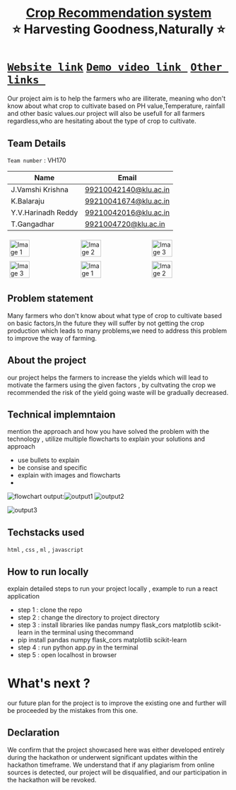 <h1 align="center" style="border-bottom: none">
    <b>
        <a href="https://www.google.com"> Crop Recommendation system </a><br>
    </b>
    ⭐️ Harvesting Goodness,Naturally ⭐️ <br>
</h1>

# [`Website link`](http://www.google.com)  [`Demo video link `](http://www.google.com) [`Other links `](http://www.google.com) 
Our project aim is to help the farmers who are illiterate, meaning who don't know about what crop to cultivate based on PH value,Temperature, rainfall and other basic values.our project will also be usefull for all farmers regardless,who are hesitating about the type of crop to cultivate.  
## Team Details
`Team number` : VH170

| Name    | Email           |
|---------|-----------------|
| J.Vamshi Krishna | 99210042140@klu.ac.in |
| K.Balaraju | 99210041674@klu.ac.in |
| Y.V.Harinadh Reddy | 99210042016@klu.ac.in |
| T.Gangadhar | 9921004720@klu.ac.in |
<div style="display: flex; flex-wrap: wrap;">
    <img src="https://static.vecteezy.com/system/resources/previews/013/688/865/non_2x/modern-color-and-geometric-banner-design-template-on-the-background-of-the-mobile-phone-mobile-modern-poster-marketing-special-offer-promotion-smartphone-mockup-vector.jpg" alt="Image 1" style="width: 30%; margin: 5px;">
    <img src="https://encrypted-tbn0.gstatic.com/images?q=tbn:ANd9GcSECH9uhvdGq0EP6QqG8lzAyjz1F-6V5RyMZrjBGmoIbP5diPgG53mWePJ9RlWVbJuVWCo&usqp=CAU" alt="Image 2" style="width: 30%; margin: 5px;">
    <img src="https://encrypted-tbn0.gstatic.com/images?q=tbn:ANd9GcSEwduQ50DEm_tr94tfGWHqAYzzvjb_5oS6ULmejCN2pBlolGfTv8wTwaa64fnt1GThiDc" alt="Image 3" style="width: 30%; margin: 5px;">
    <img src="https://encrypted-tbn0.gstatic.com/images?q=tbn:ANd9GcSEwduQ50DEm_tr94tfGWHqAYzzvjb_5oS6ULmejCN2pBlolGfTv8wTwaa64fnt1GThiDc" alt="Image 3" style="width: 30%; margin: 5px;">
       <img src="https://static.vecteezy.com/system/resources/previews/013/688/865/non_2x/modern-color-and-geometric-banner-design-template-on-the-background-of-the-mobile-phone-mobile-modern-poster-marketing-special-offer-promotion-smartphone-mockup-vector.jpg" alt="Image 1" style="width: 30%; margin: 5px;">
    <img src="https://encrypted-tbn0.gstatic.com/images?q=tbn:ANd9GcSECH9uhvdGq0EP6QqG8lzAyjz1F-6V5RyMZrjBGmoIbP5diPgG53mWePJ9RlWVbJuVWCo&usqp=CAU" alt="Image 2" style="width: 30%; margin: 5px;">
</div>

## Problem statement 
Many farmers who don't know about what type of crop to cultivate based on basic factors,In the future they will suffer by not getting the crop production which leads to many problems,we need to address this problem to improve the way of farming. 
## About the project
our project helps the farmers to increase the yields which will lead to motivate the farmers using the given factors , by cultvating the crop we recommended the risk of the yield going waste will be gradually decreased.

## Technical implemntaion 
mention the approach and how you have solved the problem with the technology , utilize multiple flowcharts to explain your solutions and approach
- use bullets to explain
- be consise and specific
- explain with images and flowcharts
- 
![flowchart](https://drive.google.com/file/d/1M9uJgXf1B1LeAClV5SYBL3p_b1kRJhSm/view?usp=drive_link)
output:![output1](https://github.com/gdsc-iiitdm-kancheepuram/Vashisht-hackathon-template/assets/163700525/8c6b7dbc-d353-4231-ba43-6974bb3b1271)
![output2](https://github.com/gdsc-iiitdm-kancheepuram/Vashisht-hackathon-template/assets/163700525/702e35a2-c894-4e14-9e8e-0fad49251927)


![output3](https://github.com/gdsc-iiitdm-kancheepuram/Vashisht-hackathon-template/assets/163700525/0a703984-1d07-4018-8654-e379e669604a)



## Techstacks used 
`html` , `css` , `ml` , `javascript`


## How to run locally 
explain detailed steps to run your project locally , example to run a react application 
- step 1 : clone the repo 
- step 2 : change the directory to project directory 
- step 3 : install  libraries like pandas numpy flask_cors matplotlib scikit-learn in the terminal using thecommand
- pip install pandas numpy flask_cors matplotlib scikit-learn
- step 4 : run python app.py  in the terminal
- step 5 : open localhost in browser

# What's next ?
our future plan for the project is to improve the existing one and further will be proceeded by the mistakes from this one. 

## Declaration
We confirm that the project showcased here was either developed entirely during the hackathon or underwent significant updates within the hackathon timeframe. We understand that if any plagiarism from online sources is detected, our project will be disqualified, and our participation in the hackathon will be revoked.
